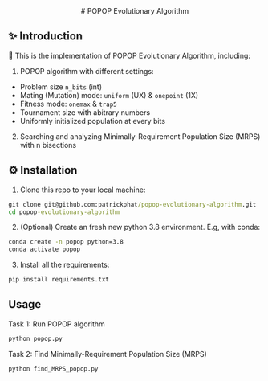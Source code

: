 <div align="center">
# POPOP Evolutionary Algorithm
</div>

## ✨ Introduction

🚀 This is the implementation of POPOP Evolutionary Algorithm, including:

1. POPOP algorithm with different settings:

- Problem size `n_bits` (int)
- Mating (Mutation) mode: `uniform` (UX) & `onepoint` (1X)
- Fitness mode: `onemax` & `trap5`
- Tournament size with abitrary numbers
- Uniformly initialized population at every bits

2. Searching and analyzing Minimally-Requirement Population Size (MRPS) with n bisections

## ⚙️ Installation

1. Clone this repo to your local machine:

```bat
git clone git@github.com:patrickphat/popop-evolutionary-algorithm.git
cd popop-evolutionary-algorithm
```

2. (Optional) Create an fresh new python 3.8 environment. E.g, with conda:

```bat
conda create -n popop python=3.8
conda activate popop
```

3. Install all the requirements:

```bat
pip install requirements.txt
```

## Usage

Task 1: Run POPOP algorithm

```bat
python popop.py
```

Task 2: Find Minimally-Requirement Population Size (MRPS)

```bat
python find_MRPS_popop.py
```
